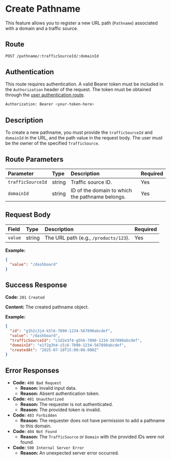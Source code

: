 # Create Pathname

This feature allows you to register a new URL path (`Pathname`) associated with a domain and a traffic source.

## Route

```bash
POST /pathname/:trafficSourceId/:domainId
```

## Authentication

This route requires authentication. A valid Bearer token must be included in the `Authorization` header of the request. The token must be obtained through the [user authentication route](/api/user/authuser/).

```bash
Authorization: Bearer <your-token-here>
```

## Description

To create a new pathname, you must provide the `trafficSourceId` and `domainId` in the URL, and the path value in the request body. The user must be the owner of the specified `TrafficSource`.

## Route Parameters

| Parameter         | Type   | Description                                     | Required |
| :---------------- | :----- | :---------------------------------------------- | :------- |
| `trafficSourceId` | string | Traffic source ID.                              | Yes      |
| `domainId`        | string | ID of the domain to which the pathname belongs. | Yes      |

## Request Body

| Field   | Type   | Description                           | Required |
| :------ | :----- | :------------------------------------ | :------- |
| `value` | string | The URL path (e.g., `/products/123`). | Yes      |

**Example:**

```json
{
  "value": "/dashboard"
}
```

## Success Response

**Code:** `201 Created`

**Content:** The created pathname object.

**Example:**

```json
{
  "id": "g1h2i3j4-k5l6-7890-1234-567890abcdef",
  "value": "/dashboard",
  "trafficSourceId": "c1d2e3f4-g5h6-7890-1234-567890abcdef",
  "domainId": "e1f2g3h4-i5j6-7890-1234-567890abcdef",
  "createdAt": "2025-07-10T15:00:00.000Z"
}
```

## Error Responses

- **Code:** `400 Bad Request`
  - **Reason:** Invalid input data.
  - **Reason:** Absent authentication token.
- **Code:** `401 Unauthorized`
  - **Reason:** The requester is not authenticated.
  - **Reason:** The provided token is invalid.
- **Code:** `403 Forbidden`
  - **Reason:** The requester does not have permission to add a pathname to this domain.
- **Code:** `404 Not Found`
  - **Reason:** The `TrafficSource` or `Domain` with the provided IDs were not found.
- **Code:** `500 Internal Server Error`
  - **Reason:** An unexpected server error occurred.
